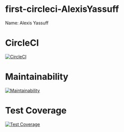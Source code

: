 # first-circleci-AlexisYassuff

Name: Alexis Yassuff

# CircleCI

[![CircleCI](https://dl.circleci.com/status-badge/img/gh/um-computacion-tm/ajedrez-2024-alexisyassuff/tree/main.svg?style=svg)](https://dl.circleci.com/status-badge/redirect/gh/um-computacion-tm/ajedrez-2024-alexisyassuff/tree/main)

# Maintainability

[![Maintainability](https://api.codeclimate.com/v1/badges/a7b15afd6baf64d1a8e9/maintainability)](https://codeclimate.com/github/um-computacion-tm/ajedrez-2024-alexisyassuff/maintainability)

# Test Coverage

[![Test Coverage](https://api.codeclimate.com/v1/badges/a7b15afd6baf64d1a8e9/test_coverage)](https://codeclimate.com/github/um-computacion-tm/ajedrez-2024-alexisyassuff/test_coverage)
